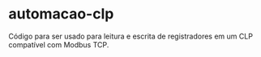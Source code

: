 # automacao-clp
 Código para ser usado para leitura e escrita de registradores em um CLP compatível com Modbus TCP.


